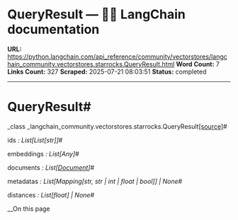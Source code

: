 # QueryResult — 🦜🔗 LangChain  documentation

**URL:** https://python.langchain.com/api_reference/community/vectorstores/langchain_community.vectorstores.starrocks.QueryResult.html
**Word Count:** 7
**Links Count:** 327
**Scraped:** 2025-07-21 08:03:51
**Status:** completed

---

# QueryResult\#

_class _langchain\_community.vectorstores.starrocks.QueryResult[\[source\]](https://python.langchain.com/api_reference/_modules/langchain_community/vectorstores/starrocks.html#QueryResult)\#     

ids _: List\[List\[str\]\]_\#     

embeddings _: List\[Any\]_\#     

documents _: List\[[Document](https://python.langchain.com/api_reference/core/documents/langchain_core.documents.base.Document.html#langchain_core.documents.base.Document "langchain_core.documents.base.Document")\]_\#     

metadatas _: List\[Mapping\[str, str | int | float | bool\]\] | None_\#     

distances _: List\[float\] | None_\#     

__On this page